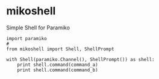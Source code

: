 # mikoshell
Simple Shell for Paramiko

```
import paramiko
#
from mikoshell import Shell, ShellPrompt

with Shell(paramiko.Channel(), ShellPrompt()) as shell:
    print shell.command(command_a)
    print shell.command(command_b)

```
